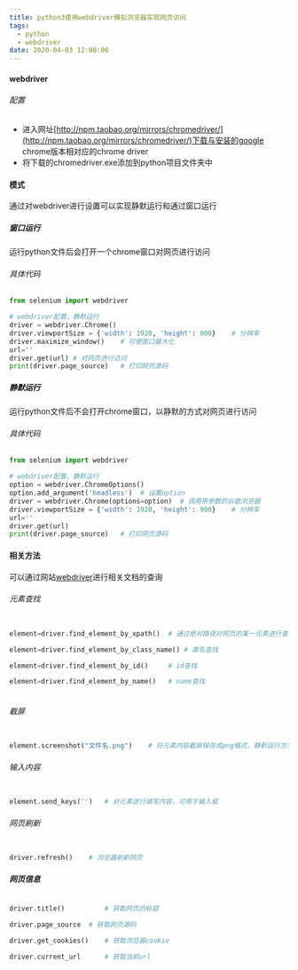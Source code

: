 ```yaml
---
title: python3使用webdriver模拟浏览器实现网页访问
tags:
  - python
  - webdriver
date: 2020-04-03 12:00:00
---
```


#### webdriver

###### 配置
- 进入网址[http://npm.taobao.org/mirrors/chromedriver/](http://npm.taobao.org/mirrors/chromedriver/)下载与安装的google chrome版本相对应的chrome driver
- 将下载的chromedriver.exe添加到python项目文件夹中

#### 模式
通过对webdriver进行设置可以实现静默运行和通过窗口运行

<!--more-->

##### 窗口运行

运行python文件后会打开一个chrome窗口对网页进行访问
###### 具体代码

```python
from selenium import webdriver

# webdriver配置，静默运行
driver = webdriver.Chrome()  
driver.viewportSize = {'width': 1920, 'height': 900}	# 分辨率
driver.maximize_window()	# 可使窗口最大化
url=''
driver.get(url)	# 对网页进行访问
print(driver.page_source)	# 打印网页源码
```
##### 静默运行
运行python文件后不会打开chrome窗口，以静默的方式对网页进行访问
###### 具体代码
```python
from selenium import webdriver

# webdriver配置，静默运行
option = webdriver.ChromeOptions()
option.add_argument('headless')  # 设置option
driver = webdriver.Chrome(options=option)  # 调用带参数的谷歌浏览器
driver.viewportSize = {'width': 1920, 'height': 900}	# 分辨率
url=''
driver.get(url)
print(driver.page_source)	# 打印网页源码
```

#### 相关方法
可以通过网站[webdriver](https://www.w3.org/TR/webdriver/)进行相关文档的查询
###### 元素查找
```python

element=driver.find_element_by_xpath()	# 通过绝对路径对网页的某一元素进行查找

element=driver.find_element_by_class_name()	# 类名查找

element=driver.find_element_by_id()		# id查找

element=driver.find_element_by_name()	# name查找
    
```
###### 截屏
```python

element.screenshot("文件名.png")	 # 将元素内容截屏保存成png格式，静默运行方式下可以执行，在窗口模式下运行时	

```

###### 输入内容
```python

element.send_keys('')	# 对元素进行填写内容，可用于输入框  

```

###### 网页刷新
```python

driver.refresh()	# 浏览器刷新网页

```

##### 网页信息

```python

driver.title() 			# 获取网页的标题

driver.page_source	# 获取网页源码

driver.get_cookies()	# 获取浏览器cookie

driver.current_url		# 获取当前url

```


